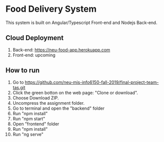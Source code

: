 # Food Delivery System
This system is built on Angular/Typescript Front-end and Nodejs Back-end.

## Cloud Deployment
1. Back-end: https://neu-food-app.herokuapp.com
2. Front-end: upcoming

## How to run
1. Go to https://github.com/neu-mis-info6150-fall-2019/final-project-team-tas.git
2. Click the green botton on the web page: "Clone or download".
3. Choose Download ZIP.
4. Uncompress the assignment folder.
5. Go to terminal and open the "backend" folder
6. Run "npm install"
7. Run "npm start"
8. Open "frontend" folder
9. Run "npm install"
10. Run "ng serve"